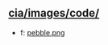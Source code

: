 ## [cia/images/code/](https://data.bde-pps.fr/cia/images/code/)

- f: [pebble.png](https://data.bde-pps.fr/cia/images/code/5/pebble.png)
